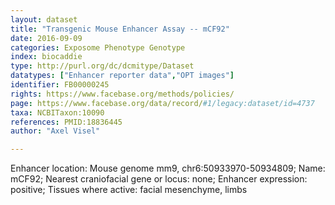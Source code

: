 ```yaml
---
layout: dataset  
title: "Transgenic Mouse Enhancer Assay -- mCF92"  
date: 2016-09-09  
categories: Exposome Phenotype Genotype  
index: biocaddie  
type: http://purl.org/dc/dcmitype/Dataset  
datatypes: ["Enhancer reporter data","OPT images"]  
identifier: FB00000245  
rights: https://www.facebase.org/methods/policies/  
page: https://www.facebase.org/data/record/#1/legacy:dataset/id=4737  
taxa: NCBITaxon:10090  
references: PMID:18836445  
author: "Axel Visel"  

---
```

 Enhancer location: Mouse genome mm9, chr6:50933970-50934809; Name: mCF92; Nearest craniofacial gene or locus: none; Enhancer expression: positive; Tissues where active: facial mesenchyme, limbs   

